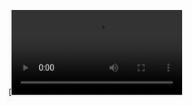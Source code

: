



[![Watch the video](https://github.com/Xmen3em/Mechanism-Of-Action-Graduation-Project-/blob/main/Educational%20Docs/new_recording_-_7_4_2024%2C_2_04_47_am%20(Original).mp4)